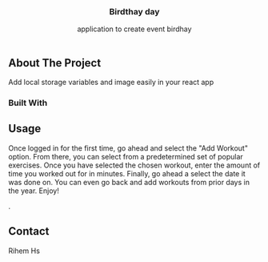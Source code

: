 <!-- PROJECT LOGO -->
<br />
<p align="center">
  <a href="">

  </a>

  <h3 align="center">Birdthay day </h3>

  <p align="center">
 application to create event birdhay
    <br />
    <br />

  </p>
</p>

<!-- ABOUT THE PROJECT -->

## About The Project

<p align="left">
  
 Add local storage variables and image  easily in your react app

### Built With



<!-- USAGE EXAMPLES -->

## Usage

Once logged in for the first time, go ahead and select the "Add Workout" option. From there, you can select from a predetermined set of popular exercises. Once you have selected the chosen workout, enter the amount of time you worked out for in minutes. Finally, go ahead a select the date it was done on. You can even go back and add workouts from prior days in the year. Enjoy!

<!-- ROADMAP -->

<!-- SCREEN SHOTS -->



.

## Contact

Rihem Hs
